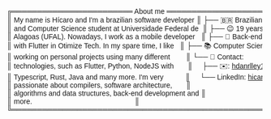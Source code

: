 <pre style="font-family:Helvetica">╔════════════════════════ About me ════════════════════════╗ 🤓 <a href="https://hicro.netlify.app/">Hícaro Dânrlley</a>                     
║ My name is Hícaro and I&#x27;m a brazilian software developer ║ ├── 🇧🇷 Brazilian                       
║ and Computer Science student at Universidade Federal de  ║ ├── 😉 19 years-old                    
║ Alagoas (UFAL). Nowadays, I work as a mobile developer   ║ ├── 🔧 Back-end developer              
║ with Flutter in Otimize Tech. In my spare time, I like   ║ ├── 📚 Computer Science student at <a href="https://ufal.br/">UFAL</a>
║ working on personal projects using many different        ║ └── 📇 Contact:                        
║ technologies, such as Flutter, Python, NodeJS with       ║     ├── ✉️: <a href="mailto:hdanrlley1@gmail.com">hdanrlley1@gmail.com</a>        
║ Typescript, Rust, Java and many more. I&#x27;m very           ║     └── LinkedIn️: <a href="https://www.linkedin.com/in/hicaromiguel/">hicaromiguel</a>         
║ passionate about compilers, software architecture,       ║                                        
║ algorithms and data structures, back-end development and ║                                        
║ more.                                                    ║                                        
╚══════════════════════════════════════════════════════════╝                                        
</pre>